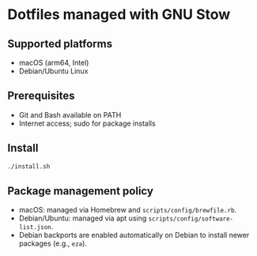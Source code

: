 # Dotfiles managed with GNU Stow

## Supported platforms

- macOS (arm64, Intel)
- Debian/Ubuntu Linux

## Prerequisites

- Git and Bash available on PATH
- Internet access; sudo for package installs

## Install

```bash
./install.sh
```

## Package management policy

- macOS: managed via Homebrew and `scripts/config/brewfile.rb`.
- Debian/Ubuntu: managed via apt using `scripts/config/software-list.json`.
- Debian backports are enabled automatically on Debian to install newer packages (e.g., `eza`).
